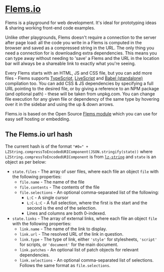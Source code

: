# [Flems.io](https://flems.io)
Flems is a playground for web development. It's ideal for prototyping ideas & sharing working front-end code examples.

Unlike other playgrounds, Flems doesn't require a connection to the server after page load: all the code you write in a Flems is computed in the browser and saved as a compressed string in the URL. The only thing you need a connection for is downloading extra dependencies. This means you can type away without needing to 'save' a Flems and the URL in the location bar will always be a shareable link to exactly what you're seeing.

Every Flems starts with an HTML, JS and CSS file, but you can add more files - Flems supports [TypeScript](http://typescriptlang.org), [LiveScript](http://livescript.net) and [Babel (standalone)](https://github.com/babel/babel/tree/master/packages/babel-standalone) compilation too. You can add CSS & JS dependencies by specifying a full URL pointing to the desired file, or by giving a reference to an NPM package (and optional path) - these will be taken from unpkg.com. You can change file execution for any given file or dependency of the same type by hovering over it in the sidebar and using the up & down arrows.

Flems.io is based on the Open Source [Flems module](https://github.com/porsager/flems) which you can use for easy self hosting or embedding.

## The Flems.io url hash

The current hash is of the format `"#0=" + LZString.compressToEncodedURIComponent(JSON.stringify(state))` where `LZString.compressToEncodedURIComponent` is from [`lz-string`](https://github.com/pieroxy/lz-string) and `state` is an object as per below:

- `state.files` - The array of user files, where each file an object `file` with the following properties:
	- `file.name` - The name of the file
	- `file.contents` - The contents of the file
	- `file.selections` - An optional comma-separated list of the following:
		- `L:C` - A single cursor
		- `L:C-L:C` - A full selection, where the first is the start and the second is the end of the selection.
		- Lines and columns are both 0-indexed.
- `state.links` - The array of external links, where each file an object `file` with the following properties:
	- `link.name` - The name of the link to display.
	- `link.url` - The resolved URL of the link in question.
	- `link.type` - The type of link, either `'style'` for stylesheets, `'script'` for scripts, or `'document'` for the main document.
	- `link.patches` - An optional list of patch objects for relevant dependencies.
	- `link.selections` - An optional comma-separated list of selections. Follows the same format as `file.selections`.
